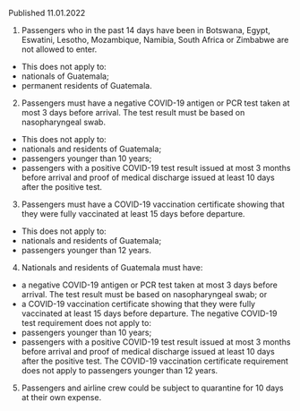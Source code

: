 Published 11.01.2022
1. Passengers who in the past 14 days have been in Botswana, Egypt, Eswatini, Lesotho, Mozambique, Namibia, South Africa or Zimbabwe are not allowed to enter.
- This does not apply to:
- nationals of Guatemala;
- permanent residents of Guatemala.
2. Passengers must have a negative COVID-19 antigen or PCR test taken at most 3 days before arrival. The test result must be based on nasopharyngeal swab.
- This does not apply to:
- nationals and residents of Guatemala;
- passengers younger than 10 years;
- passengers with a positive COVID-19 test result issued at most 3 months before arrival and proof of medical discharge issued at least 10 days after the positive test.
3. Passengers must have a COVID-19 vaccination certificate showing that they were fully vaccinated at least 15 days before departure.
- This does not apply to:
- nationals and residents of Guatemala;
- passengers younger than 12 years.
4. Nationals and residents of Guatemala must have:
- a negative COVID-19 antigen or PCR test taken at most 3 days before arrival. The test result must be based on nasopharyngeal swab; or
- a COVID-19 vaccination certificate showing that they were fully vaccinated at least 15 days before departure.
The negative COVID-19 test requirement does not apply to:
- passengers younger than 10 years;
- passengers with a positive COVID-19 test result issued at most 3 months before arrival and proof of medical discharge issued at least 10 days after the positive test.
The COVID-19 vaccination certificate requirement does not apply to passengers younger than 12 years.
5. Passengers and airline crew could be subject to quarantine for 10 days at their own expense.